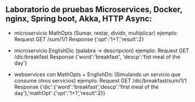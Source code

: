 ## Laboratorio de pruebas Microservices, Docker, nginx, Spring boot, Akka, HTTP Async: ###
- microservicio MathOpts (Sumar, restar, dividir, multiplicar)
	ejemplo: Request GET /sum/1/1
		Response {'opt':'1+1','result':2}

- microservicio EnglishDic (palabra -> descripcion)
	ejemplo: Request GET /dic/breakfast
		Response {'word':'breakfast', 'descp':'fist meal of the day'}

- webservices con  MathOpts + EnglishDic (Simulando un servicio que consume otros servicios)
	ejemplo: Request GET /dic/breakfast/sum/1/1
		Response {'dic':{'word':'breakfast','descp':'first meal of the day'},'mathOpt':{'opt':'1+1','result':2}}


